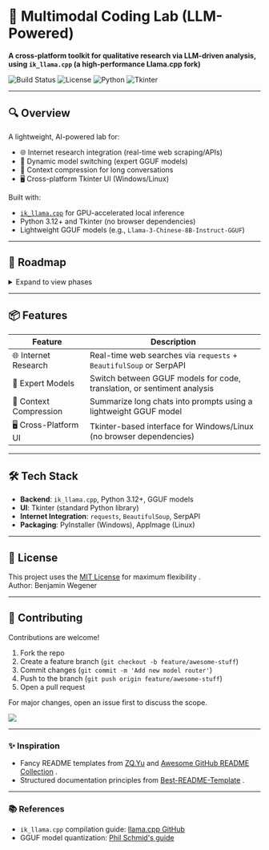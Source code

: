 # 🧠 Multimodal Coding Lab (LLM-Powered)  
**A cross-platform toolkit for qualitative research via LLM-driven analysis, using `ik_llama.cpp` (a high-performance Llama.cpp fork)**  

![Build Status](https://img.shields.io/badge/build-passing-brightgreen) ![License](https://img.shields.io/badge/license-MIT-blue) ![Python](https://img.shields.io/badge/python-3.12+-green) ![Tkinter](https://img.shields.io/badge/tkinter-UI-blueviolet)  

---

## 🔍 **Overview**  
A lightweight, AI-powered lab for:  
- 🌐 Internet research integration (real-time web scraping/APIs)  
- 🧩 Dynamic model switching (expert GGUF models)  
- 📜 Context compression for long conversations  
- 🖥️ Cross-platform Tkinter UI (Windows/Linux)  

Built with:  
- [`ik_llama.cpp`](https://github.com/ggerganov/llama.cpp) for GPU-accelerated local inference  
- Python 3.12+ and Tkinter (no browser dependencies)  
- Lightweight GGUF models (e.g., `Llama-3-Chinese-8B-Instruct-GGUF`)  

---

## 🚀 **Roadmap**  
<details>  
  <summary>Expand to view phases</summary>  
  <ul>  
    <li>✅ Phase 1: Compile <code>ik_llama.cpp</code></li>  
    <li>✅ Phase 2: Select and test GGUF models for research/code/translation</li>  
    <li>🚧 Phase 3: Implement web-scraping modules for real-time data retrieval</li>  
    <li>🏗️ Phase 4: Build Tkinter UI with model selection dropdowns</li>  
    <li>🏗️ Phase 5: Train GGUF model for context compression</li>  
  </ul>  
</details>  

---

## 📦 **Features**  
| Feature               | Description                                                                 |  
|-----------------------|-----------------------------------------------------------------------------|  
| 🌐 Internet Research  | Real-time web searches via `requests` + `BeautifulSoup` or SerpAPI          |  
| 🧠 Expert Models      | Switch between GGUF models for code, translation, or sentiment analysis     |  
| 💾 Context Compression| Summarize long chats into prompts using a lightweight GGUF model            |  
| 🖥️ Cross-Platform UI | Tkinter-based interface for Windows/Linux (no browser dependencies)         |  

---

## 🛠️ **Tech Stack**  
- **Backend**: `ik_llama.cpp`, Python 3.12+, GGUF models  
- **UI**: Tkinter (standard Python library)  
- **Internet Integration**: `requests`, `BeautifulSoup`, SerpAPI  
- **Packaging**: PyInstaller (Windows), AppImage (Linux)  

---

## 📜 **License**  
This project uses the [MIT License](https://opensource.org/licenses/MIT) for maximum flexibility .  
Author: Benjamin Wegener  

---

## 🤝 **Contributing**  
Contributions are welcome!  
1. Fork the repo  
2. Create a feature branch (`git checkout -b feature/awesome-stuff`)  
3. Commit changes (`git commit -m 'Add new model router'`)  
4. Push to the branch (`git push origin feature/awesome-stuff`)  
5. Open a pull request  

For major changes, open an issue first to discuss the scope.  

[![](https://img.shields.io/badge/contributions-welcome-brightgreen?style=flat)](https://github.com/benjaminwegenar/multimodal-lab/issues)  

---

### ✨ **Inspiration**  
- Fancy README templates from [ZQ.Yu](https://github.com/ZQPei)  and [Awesome GitHub README Collection](https://awesome-github-readme-profile.netlify.app) .  
- Structured documentation principles from [Best-README-Template](https://gitee.com/Best-README-Template) .  

---

### 📚 **References**  
- `ik_llama.cpp` compilation guide: [llama.cpp GitHub](https://github.com/ggerganov/llama.cpp)  
- GGUF model quantization: [Phil Schmid's guide](https://www.philschmid.de/llama-cpp)  

